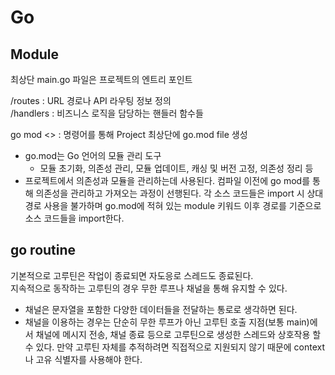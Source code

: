 # Go

## Module
최상단 main.go 파일은 프로젝트의 엔트리 포인트
                                                         
/routes : URL 경로나 API 라우팅 정보 정의<br>
/handlers : 비즈니스 로직을 담당하는 핸들러 함수들

go mod <> : 명령어를 통해 Project 최상단에 go.mod file 생성
+ go.mod는 Go 언어의 모듈 관리 도구
  + 모듈 초기화, 의존성 관리, 모듈 업데이트, 캐싱 및 버전 고정, 의존성 정리 등
+ 프로젝트에서 의존성과 모듈을 관리하는데 사용된다. 컴파일 이전에 go mod를 통해 의존성을 관리하고 가져오는 과정이 선행된다.
각 소스 코드들은 import 시 상대 경로 사용을 불가하며 go.mod에 적혀 있는 module 키워드 이후 경로를 기준으로 소스 코드들을 import한다.

## go routine
기본적으로 고루틴은 작업이 종료되면 자도응로 스레드도 종료된다.<br>
지속적으로 동작하는 고루틴의 경우 무한 루프나 채널을 통해 유지할 수 있다.<br>
  + 채널은 문자열을 포함한 다양한 데이터들을 전달하는 통로로 생각하면 된다.
  + 채널을 이용하는 경우는 단순히 무한 루프가 아닌 고루틴 호출 지점(보통 main)에서 채널에 메시지 전송, 채널 종료 등으로 고루틴으로 생성한 스레드와 상호작용 할 수 있다.
만약 고루틴 자체를 추적하려면 직접적으로 지원되지 않기 때문에 context나 고유 식별자를 사용해야 한다.